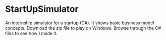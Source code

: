 # StartUpSimulator
An internship simulator for a startup (C#). It shows basic business model concepts.
Download the zip file to play on Windows.
Browse through the C# files to see how I made it.
